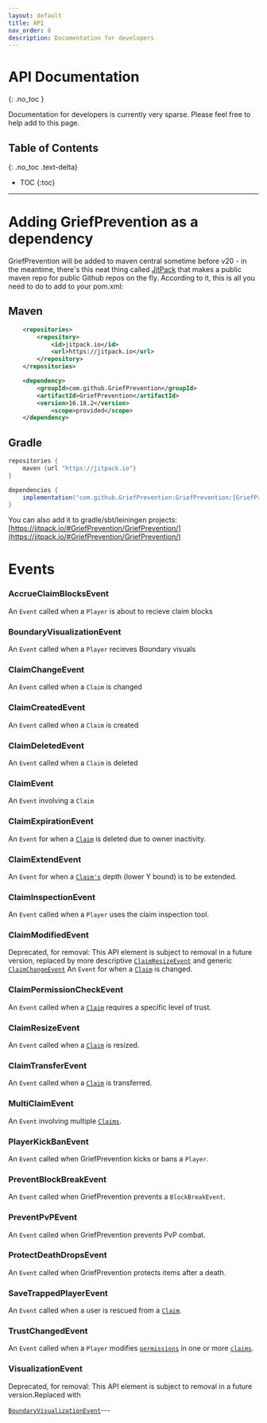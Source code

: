 ```yaml
---
layout: default
title: API
nav_order: 8
description: Documentation for developers
---
```

# API Documentation

{: .no_toc }

Documentation for developers is currently very sparse. Please feel free to help add to this page.

## Table of Contents

{: .no_toc .text-delta}

- TOC
  {:toc}

---

# Adding GriefPrevention as a dependency

GriefPrevention will be added to maven central sometime before v20 - in the meantime, there's this neat thing called [JitPack](https://jitpack.io/#GriefPrevention/GriefPrevention) that makes a public maven repo for public Github repos on the fly.
According to it, this is all you need to do to add to your pom.xml:

## Maven

```xml
	<repositories>
		<repository>
		    <id>jitpack.io</id>
		    <url>https://jitpack.io</url>
		</repository>
	</repositories>
```

```xml
	<dependency>
	    <groupId>com.github.GriefPrevention</groupId>
	    <artifactId>GriefPrevention</artifactId>
	    <version>16.18.2</version>
            <scope>provided</scope>
	</dependency>
```

## Gradle

```gradle
repositories {
    maven {url "https://jitpack.io"}
}

dependencies {
    implementation("com.github.GriefPrevention:GriefPrevention:{GriefPrevention Version}")
}
```

You can also add it to gradle/sbt/leiningen projects: [https://jitpack.io/#GriefPrevention/GriefPrevention/](https://jitpack.io/#GriefPrevention/GriefPrevention/)

# Events

### AccrueClaimBlocksEvent

An `Event` called when a `Player` is about to recieve claim blocks

### BoundaryVisualizationEvent

An `Event` called when a `Player` recieves Boundary visuals

### ClaimChangeEvent

An `Event` called when a `Claim` is changed

### ClaimCreatedEvent

An `Event` called when a `Claim` is created

### ClaimDeletedEvent

An `Event` called when a `Claim` is deleted

### ClaimEvent

An `Event` involving a `Claim`

### ClaimExpirationEvent

An `Event` for when a [`Claim`](../Claim.html "class in com.github.GriefPrevention") is deleted due to owner inactivity.

### ClaimExtendEvent

An `Event` for when a [`Claim's`](../Claim.html "class in com.github.GriefPrevention") depth (lower Y bound) is to be extended.

### ClaimInspectionEvent

An `Event` called when a `Player` uses the claim inspection tool.

### ClaimModifiedEvent

Deprecated, for removal: This API element is subject to removal in a future version, replaced by more descriptive [`ClaimResizeEvent`](ClaimResizeEvent.html "class in com.github.GriefPrevention.events") and generic [`ClaimChangeEvent`](ClaimChangeEvent.html "class in com.github.GriefPrevention.events") An `Event` for when a [`Claim`](../Claim.html "class in com.github.GriefPrevention") is changed.

### ClaimPermissionCheckEvent

An `Event` called when a [`Claim`](../Claim.html "class in com.github.GriefPrevention") requires a specific level of trust.

### ClaimResizeEvent

An `Event` called when a [`Claim`](../Claim.html "class in com.github.GriefPrevention") is resized.

### ClaimTransferEvent

An `Event` called when a [`Claim`](../Claim.html "class in com.github.GriefPrevention") is transferred.

### MultiClaimEvent

An `Event` involving multiple [`Claims`](../Claim.html "class in com.github.GriefPrevention").

### PlayerKickBanEvent

An `Event` called when GriefPrevention kicks or bans a `Player`.

### PreventBlockBreakEvent

An `Event` called when GriefPrevention prevents a `BlockBreakEvent`.

### PreventPvPEvent

An `Event` called when GriefPrevention prevents PvP combat.

### ProtectDeathDropsEvent

An `Event` called when GriefPrevention protects items after a death.

### SaveTrappedPlayerEvent

An `Event` called when a user is rescued from a [`Claim`](../Claim.html "class in com.github.GriefPrevention").

### TrustChangedEvent

An `Event` called when a `Player` modifies [`permissions`](../ClaimPermission.html "enum class in com.github.GriefPrevention") in one or more [`claims`](../Claim.html "class in com.github.GriefPrevention").

### VisualizationEvent

Deprecated, for removal: This API element is subject to removal in a future version.Replaced with 

[`BoundaryVisualizationEvent`](BoundaryVisualizationEvent.html "class in com.github.GriefPrevention.events")---
